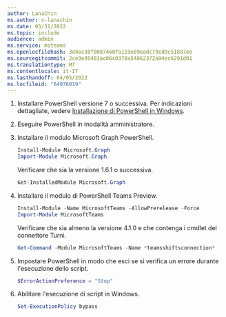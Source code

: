 ```yaml
---
author: LanaChin
ms.author: v-lanachin
ms.date: 03/31/2022
ms.topic: include
audience: admin
ms.service: msteams
ms.openlocfilehash: 3d4ec38f0007460fa119e69eadc79cd9c51887ee
ms.sourcegitcommit: 2ce3e95401ac06c0370a54862372a94ec6291d01
ms.translationtype: MT
ms.contentlocale: it-IT
ms.lasthandoff: 04/05/2022
ms.locfileid: "64976019"
---
```

1. Installare PowerShell versione 7 o successiva. Per indicazioni dettagliate, vedere [Installazione di PowerShell in Windows](/powershell/scripting/install/installing-powershell-on-windows).

1. Eseguire PowerShell in modalità amministratore.
1. Installare il modulo Microsoft Graph PowerShell.

    ```powershell
    Install-Module Microsoft.Graph
    Import-Module Microsoft.Graph
    ```

    Verificare che sia la versione 1.6.1 o successiva.

    ```powershell
    Get-InstalledModule Microsoft.Graph 
    ```

1. Installare il modulo di PowerShell Teams Preview.

    ```powershell
    Install-Module -Name MicrosoftTeams -AllowPrerelease -Force
    Import-Module MicrosoftTeams 
    ```

    Verificare che sia almeno la versione 4.1.0 e che contenga i cmdlet del connettore Turni.

    ```powershell
    Get-Command -Module MicrosoftTeams -Name *teamsshiftsconnection* 
    ```

1. Impostare PowerShell in modo che esci se si verifica un errore durante l'esecuzione dello script.

    ```powershell
    $ErrorActionPreference = "Stop" 
    ```

1. Abilitare l'esecuzione di script in Windows.

    ```powershell
    Set-ExecutionPolicy bypass 
    ```